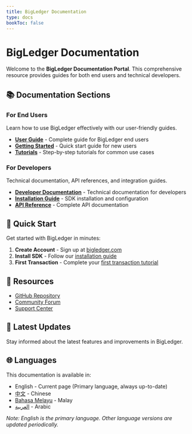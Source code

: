 ```yaml
---
title: BigLedger Documentation
type: docs
bookToc: false
---
```


# BigLedger Documentation

Welcome to the **BigLedger Documentation Portal**. This comprehensive resource provides guides for both end users and technical developers.

## 📚 Documentation Sections

### For End Users
Learn how to use BigLedger effectively with our user-friendly guides.

- **[User Guide](/user-guide/)** - Complete guide for BigLedger end users
- **[Getting Started](/user-guide/getting-started/)** - Quick start guide for new users
- **[Tutorials](/tutorials/)** - Step-by-step tutorials for common use cases

### For Developers
Technical documentation, API references, and integration guides.

- **[Developer Documentation](/developer-docs/)** - Technical documentation for developers
- **[Installation Guide](/developer-docs/installation/)** - SDK installation and configuration
- **[API Reference](/api-reference/)** - Complete API documentation

## 🚀 Quick Start

Get started with BigLedger in minutes:

1. **Create Account** - Sign up at [bigledger.com](https://bigledger.com)
2. **Install SDK** - Follow our [installation guide](/developer-docs/installation/)
3. **First Transaction** - Complete your [first transaction tutorial](/tutorials/)

## 🔗 Resources

- [GitHub Repository](https://github.com/bigledger)
- [Community Forum](https://forum.bigledger.com)
- [Support Center](https://support.bigledger.com)

## 📖 Latest Updates

Stay informed about the latest features and improvements in BigLedger.

## 🌐 Languages

This documentation is available in:
- English - Current page (Primary language, always up-to-date)
- [中文](/zh/) - Chinese
- [Bahasa Melayu](/ms/) - Malay
- [العربية](/ar/) - Arabic

*Note: English is the primary language. Other language versions are updated periodically.*